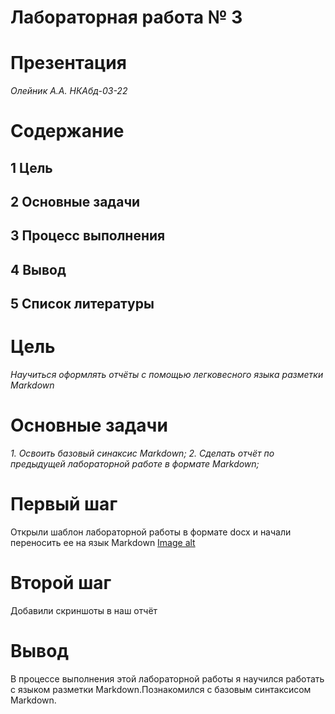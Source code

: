 # Лабораторная работа № 3
# Презентация

*Олейник А.А.*
*НКАбд-03-22*



# Содержание





## 1 Цель 
## 2 Основные задачи 
## 3 Процесс выполнения 
## 4 Вывод 
## 5 Список литературы


# Цель
*Научиться оформлять отчёты с помощью легковесного языка разметки Markdown*


# Основные задачи
*1. Освоить базовый синаксис Markdown;*
*2. Сделать отчёт по предыдущей лабораторной работе в формате Markdown;*

# Первый шаг
Открыли шаблон лабораторной работы в формате docx и начали переносить ее на язык Markdown
[Image alt](Screens1.png)
# Второй шаг
Добавили скриншоты в наш отчёт



# Вывод
В процессе выполнения этой лабораторной работы я научился работать с языком разметки Markdown.Познакомился с базовым синтаксисом Markdown.
